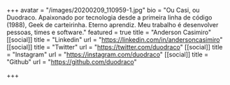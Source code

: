 +++
avatar = "/images/20200209_110959-1.jpg"
bio = "Ou Casi, ou Duodraco. Apaixonado por tecnologia desde a primeira linha de código (1988), Geek de carteirinha. Eterno aprendiz. Meu trabalho é desenvolver pessoas, times e software."
featured = true
title = "Anderson Casimiro"
[[social]]
title = "Linkedin"
url = "https://linkedin.com/in/andersoncasimiro"
[[social]]
title = "Twitter"
url = "https://twitter.com/duodraco"
[[social]]
title = "Instagram"
url = "https://instagram.com/duodraco"
[[social]]
title = "Github"
url = "https://github.com/duodraco"

+++
